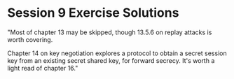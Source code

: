 # Session 9 Exercise Solutions

"Most of chapter 13 may be skipped, though 13.5.6 on replay attacks is worth covering.

Chapter 14 on key negotiation explores a protocol to obtain a secret session key from an existing secret shared key, 
for forward secrecy. It's worth a light read of chapter 16."